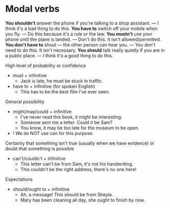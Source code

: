 # Modal verbs

 **You shouldn't** answer the phone if you're talking to a shop assistant. — 
I think it's a bad thing to do this.
**You have to** switch off your mobile when you fly. — 
Do this because it's a rule or the law.
**You mustn't** use your phone until the plane is landed. — 
Don't do this. It isn't allowed/permitted.
**You don't have to** shout — the other person can hear you. — 
You don't need to do this. It isn't necessary.
**You should** talk really quietly if you are in a public place. — 
I think it's a good thing to do this.


High level of probability or confidence  
- must + infinitive
  - Jack is late, he must be stuck in traffic.
- have to + infinitive (for spoken English)
  - This has to be the best film I've ever seen.

General possibility
- might/may/could + infinitive
  - I've never read this book, it might be interesting.
  - Someone sent me a letter. Could it be Sam?
  - You know, it may be too late for the museum to be open.
- ! We do NOT use can for this purpose.

Certainty that something isn't true (usually when we have evidence) or doubt that something is possible
- can't/couldn't + infinitive
  - This letter can't be from Sam, it's not his handwriting.
  - This couldn't be the right address, there's no one here!


Expectations
- should/ought to + infinitive
  - Ah, a message! This should be from Sheyla.
  - Mary has been cleaning all day, she ought to finish by now.